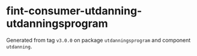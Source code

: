 # fint-consumer-utdanning-utdanningsprogram

Generated from tag `v3.0.0` on package `utdanningsprogram` and component `utdanning`.
